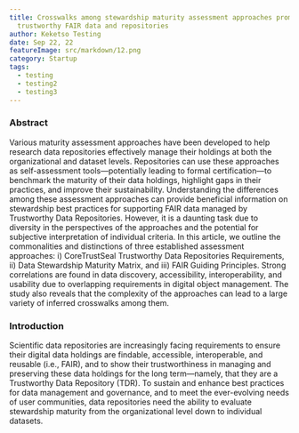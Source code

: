 ```yaml
---
title: Crosswalks among stewardship maturity assessment approaches promoting
  trustworthy FAIR data and repositories
author: Keketso Testing
date: Sep 22, 22
featureImage: src/markdown/12.png
category: Startup
tags:
  - testing
  - testing2
  - testing3
---
```

### Abstract

Various maturity assessment approaches have been developed to help research data repositories effectively manage their holdings at both the organizational and dataset levels. Repositories can use these approaches as self-assessment tools—potentially leading to formal certification—to benchmark the maturity of their data holdings, highlight gaps in their practices, and improve their sustainability. Understanding the differences among these assessment approaches can provide beneficial information on stewardship best practices for supporting FAIR data managed by Trustworthy Data Repositories. However, it is a daunting task due to diversity in the perspectives of the approaches and the potential for subjective interpretation of individual criteria. In this article, we outline the commonalities and distinctions of three established assessment approaches: i) CoreTrustSeal Trustworthy Data Repositories Requirements, ii) Data Stewardship Maturity Matrix, and iii) FAIR Guiding Principles. Strong correlations are found in data discovery, accessibility, interoperability, and usability due to overlapping requirements in digital object management. The study also reveals that the complexity of the approaches can lead to a large variety of inferred crosswalks among them.



### Introduction



Scientific data repositories are increasingly facing requirements to ensure their digital data holdings are findable, accessible, interoperable, and reusable (i.e., FAIR), and to show their trustworthiness in managing and preserving these data holdings for the long term—namely, that they are a Trustworthy Data Repository (TDR). To sustain and enhance best practices for data management and governance, and to meet the ever-evolving needs of user communities, data repositories need the ability to evaluate stewardship maturity from the organizational level down to individual datasets.